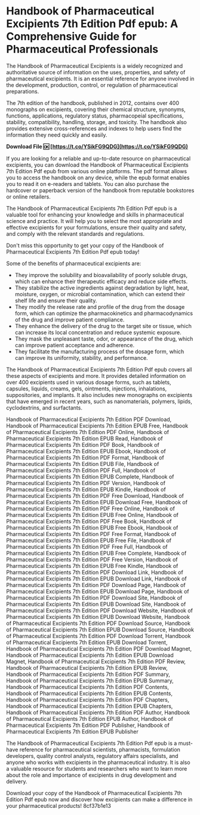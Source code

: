 # Handbook of Pharmaceutical Excipients 7th Edition Pdf epub: A Comprehensive Guide for Pharmaceutical Professionals
  
The Handbook of Pharmaceutical Excipients is a widely recognized and authoritative source of information on the uses, properties, and safety of pharmaceutical excipients. It is an essential reference for anyone involved in the development, production, control, or regulation of pharmaceutical preparations.
  
The 7th edition of the handbook, published in 2012, contains over 400 monographs on excipients, covering their chemical structure, synonyms, functions, applications, regulatory status, pharmacopeial specifications, stability, compatibility, handling, storage, and toxicity. The handbook also provides extensive cross-references and indexes to help users find the information they need quickly and easily.
 
**Download File 🆗 [https://t.co/YSikFG9QDG](https://t.co/YSikFG9QDG)**


  
If you are looking for a reliable and up-to-date resource on pharmaceutical excipients, you can download the Handbook of Pharmaceutical Excipients 7th Edition Pdf epub from various online platforms. The pdf format allows you to access the handbook on any device, while the epub format enables you to read it on e-readers and tablets. You can also purchase the hardcover or paperback version of the handbook from reputable bookstores or online retailers.
  
The Handbook of Pharmaceutical Excipients 7th Edition Pdf epub is a valuable tool for enhancing your knowledge and skills in pharmaceutical science and practice. It will help you to select the most appropriate and effective excipients for your formulations, ensure their quality and safety, and comply with the relevant standards and regulations.
  
Don't miss this opportunity to get your copy of the Handbook of Pharmaceutical Excipients 7th Edition Pdf epub today!
  
Some of the benefits of pharmaceutical excipients are:
  
- They improve the solubility and bioavailability of poorly soluble drugs, which can enhance their therapeutic efficacy and reduce side effects.
- They stabilize the active ingredients against degradation by light, heat, moisture, oxygen, or microbial contamination, which can extend their shelf life and ensure their quality.
- They modify the release rate and profile of the drug from the dosage form, which can optimize the pharmacokinetics and pharmacodynamics of the drug and improve patient compliance.
- They enhance the delivery of the drug to the target site or tissue, which can increase its local concentration and reduce systemic exposure.
- They mask the unpleasant taste, odor, or appearance of the drug, which can improve patient acceptance and adherence.
- They facilitate the manufacturing process of the dosage form, which can improve its uniformity, stability, and performance.

The Handbook of Pharmaceutical Excipients 7th Edition Pdf epub covers all these aspects of excipients and more. It provides detailed information on over 400 excipients used in various dosage forms, such as tablets, capsules, liquids, creams, gels, ointments, injections, inhalations, suppositories, and implants. It also includes new monographs on excipients that have emerged in recent years, such as nanomaterials, polymers, lipids, cyclodextrins, and surfactants.
 
Handbook of Pharmaceutical Excipients 7th Edition PDF Download,  Handbook of Pharmaceutical Excipients 7th Edition EPUB Free,  Handbook of Pharmaceutical Excipients 7th Edition PDF Online,  Handbook of Pharmaceutical Excipients 7th Edition EPUB Read,  Handbook of Pharmaceutical Excipients 7th Edition PDF Book,  Handbook of Pharmaceutical Excipients 7th Edition EPUB Ebook,  Handbook of Pharmaceutical Excipients 7th Edition PDF Format,  Handbook of Pharmaceutical Excipients 7th Edition EPUB File,  Handbook of Pharmaceutical Excipients 7th Edition PDF Full,  Handbook of Pharmaceutical Excipients 7th Edition EPUB Complete,  Handbook of Pharmaceutical Excipients 7th Edition PDF Version,  Handbook of Pharmaceutical Excipients 7th Edition EPUB Kindle,  Handbook of Pharmaceutical Excipients 7th Edition PDF Free Download,  Handbook of Pharmaceutical Excipients 7th Edition EPUB Download Free,  Handbook of Pharmaceutical Excipients 7th Edition PDF Free Online,  Handbook of Pharmaceutical Excipients 7th Edition EPUB Free Online,  Handbook of Pharmaceutical Excipients 7th Edition PDF Free Book,  Handbook of Pharmaceutical Excipients 7th Edition EPUB Free Ebook,  Handbook of Pharmaceutical Excipients 7th Edition PDF Free Format,  Handbook of Pharmaceutical Excipients 7th Edition EPUB Free File,  Handbook of Pharmaceutical Excipients 7th Edition PDF Free Full,  Handbook of Pharmaceutical Excipients 7th Edition EPUB Free Complete,  Handbook of Pharmaceutical Excipients 7th Edition PDF Free Version,  Handbook of Pharmaceutical Excipients 7th Edition EPUB Free Kindle,  Handbook of Pharmaceutical Excipients 7th Edition PDF Download Link,  Handbook of Pharmaceutical Excipients 7th Edition EPUB Download Link,  Handbook of Pharmaceutical Excipients 7th Edition PDF Download Page,  Handbook of Pharmaceutical Excipients 7th Edition EPUB Download Page,  Handbook of Pharmaceutical Excipients 7th Edition PDF Download Site,  Handbook of Pharmaceutical Excipients 7th Edition EPUB Download Site,  Handbook of Pharmaceutical Excipients 7th Edition PDF Download Website,  Handbook of Pharmaceutical Excipients 7th Edition EPUB Download Website,  Handbook of Pharmaceutical Excipients 7th Edition PDF Download Source,  Handbook of Pharmaceutical Excipients 7th Edition EPUB Download Source,  Handbook of Pharmaceutical Excipients 7th Edition PDF Download Torrent,  Handbook of Pharmaceutical Excipients 7th Edition EPUB Download Torrent,  Handbook of Pharmaceutical Excipients 7th Edition PDF Download Magnet,  Handbook of Pharmaceutical Excipients 7th Edition EPUB Download Magnet,  Handbook of Pharmaceutical Excipients 7th Edition PDF Review,  Handbook of Pharmaceutical Excipients 7th Edition EPUB Review,  Handbook of Pharmaceutical Excipients 7th Edition PDF Summary,  Handbook of Pharmaceutical Excipients 7th Edition EPUB Summary,  Handbook of Pharmaceutical Excipients 7th Edition PDF Contents,  Handbook of Pharmaceutical Excipients 7th Edition EPUB Contents,  Handbook of Pharmaceutical Excipients 7th Edition PDF Chapters,  Handbook of Pharmaceutical Excipients 7th Edition EPUB Chapters,  Handbook of Pharmaceutical Excipients 7th Edition PDF Author,  Handbook of Pharmaceutical Excipients 7th Edition EPUB Author,  Handbook of Pharmaceutical Excipients 7th Edition PDF Publisher,  Handbook of Pharmaceutical Excipients 7th Edition EPUB Publisher
  
The Handbook of Pharmaceutical Excipients 7th Edition Pdf epub is a must-have reference for pharmaceutical scientists, pharmacists, formulation developers, quality control analysts, regulatory affairs specialists, and anyone who works with excipients in the pharmaceutical industry. It is also a valuable resource for students and researchers who want to learn more about the role and importance of excipients in drug development and delivery.
  
Download your copy of the Handbook of Pharmaceutical Excipients 7th Edition Pdf epub now and discover how excipients can make a difference in your pharmaceutical products!
 8cf37b1e13
 
